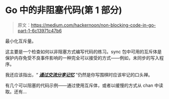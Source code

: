 # Go 中的非阻塞代码(第 1 部分)

> 原文：<https://medium.com/hackernoon/non-blocking-code-in-go-part-1-6c13971c47b6>

最小化互斥量。

这主要是一个检查如何以非阻塞方式编写代码的练习。sync 包中可用的互斥体是保护内存免受不良事件影响的一种完全可以接受的方式——例如，未同步的写入程序。

我还应该指出，“ [***通过交流分享记忆***](https://blog.golang.org/share-memory-by-communicating) ”仍然是你写围棋时应该牢记的口头禅。

有几个可以阻塞的代码示例——通过使用互斥体，或者以缓慢的方式从 chan 中读取。还有…
